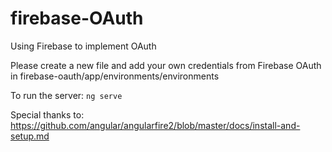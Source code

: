# firebase-OAuth
Using Firebase to implement OAuth

Please create a new file and add your own credentials from Firebase OAuth in firebase-oauth/app/environments/environments

To run the server: `ng serve`

Special thanks to:
https://github.com/angular/angularfire2/blob/master/docs/install-and-setup.md
